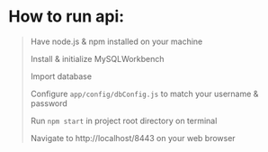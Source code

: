 
# How to run api:

> Have node.js & npm installed on your machine
> 
> Install & initialize MySQLWorkbench
> 
> Import database 
> 
> Configure `app/config/dbConfig.js` to match your username & password
> 
> Run `npm start` in project root directory on terminal
> 
> Navigate to http://localhost/8443 on your web browser